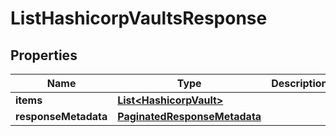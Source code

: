 

# ListHashicorpVaultsResponse


## Properties

| Name | Type | Description | Notes |
|------------ | ------------- | ------------- | -------------|
|**items** | [**List&lt;HashicorpVault&gt;**](HashicorpVault.md) |  |  [optional] |
|**responseMetadata** | [**PaginatedResponseMetadata**](PaginatedResponseMetadata.md) |  |  [optional] |



